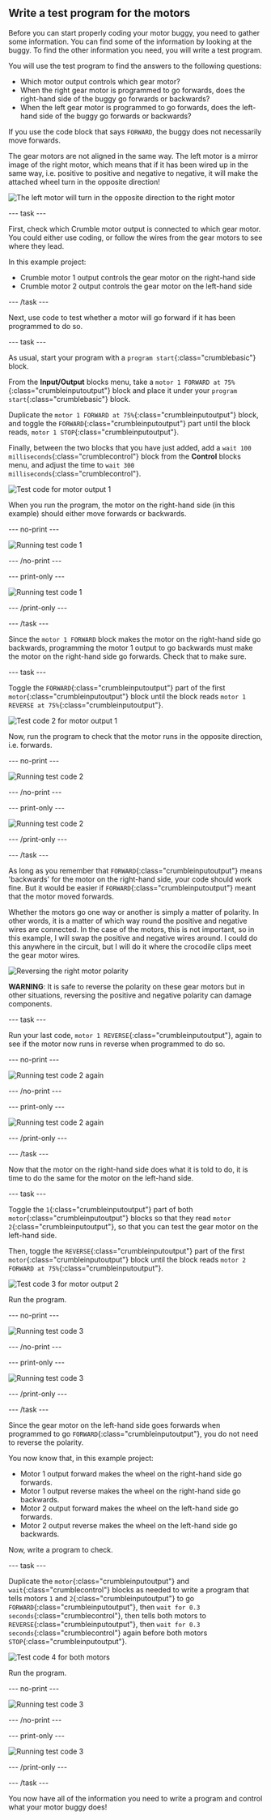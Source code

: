 ## Write a test program for the motors

Before you can start properly coding your motor buggy, you need to gather some information. You can find some of the information by looking at the buggy. To find the other information you need, you will write a test program.

You will use the test program to find the answers to the following questions:
+ Which motor output controls which gear motor?
+ When the right gear motor is programmed to go forwards, does the right-hand side of the buggy go forwards or backwards?
+ When the left gear motor is programmed to go forwards, does the left-hand side of the buggy go forwards or backwards?

If you use the code block that says `FORWARD`, the buggy does not necessarily move forwards.

The gear motors are not aligned in the same way. The left motor is a mirror image of the right motor, which means that if it has been wired up in the same way, i.e. positive to positive and negative to negative, it will make the attached wheel turn in the opposite direction!

![The left motor will turn in the opposite direction to the right motor](images/testCode_mirroredMotors-01.png)

--- task ---

First, check which Crumble motor output is connected to which gear motor. You could either use coding, or follow the wires from the gear motors to see where they lead.

In this example project:
+ Crumble motor 1 output controls the gear motor on the right-hand side
+ Crumble motor 2 output controls the gear motor on the left-hand side

--- /task ---

Next, use code to test whether a motor will go forward if it has been programmed to do so.

--- task ---

As usual, start your program with a `program start`{:class="crumblebasic"} block.

From the **Input/Output** blocks menu, take a `motor 1 FORWARD at 75%`{:class="crumbleinputoutput"} block and place it under your `program start`{:class="crumblebasic"} block.

Duplicate the `motor 1 FORWARD at 75%`{:class="crumbleinputoutput"} block, and toggle the `FORWARD`{:class="crumbleinputoutput"} part until the block reads, `motor 1 STOP`{:class="crumbleinputoutput"}.

Finally, between the two blocks that you have just added, add a `wait 100 milliseconds`{:class="crumblecontrol"} block from the **Control** blocks menu, and adjust the time to `wait 300 milliseconds`{:class="crumblecontrol"}.

![Test code for motor output 1](images/testCode_testCode1.png)

When you run the program, the motor on the right-hand side (in this example) should either move forwards or backwards.

--- no-print ---

![Running test code 1](images/testCode_runningTestCode1.gif)

--- /no-print ---

--- print-only ---

![Running test code 1](images/testCode_runningTestCode1.png)

--- /print-only ---

--- /task ---

Since the `motor 1 FORWARD` block makes the motor on the right-hand side go backwards, programming the motor 1 output to go backwards must make the motor on the right-hand side go forwards. Check that to make sure.

--- task ---

Toggle the `FORWARD`{:class="crumbleinputoutput"} part of the first `motor`{:class="crumbleinputoutput"} block until the block reads `motor 1 REVERSE at 75%`{:class="crumbleinputoutput"}.

![Test code 2 for motor output 1](images/testCode_testCode2.png)

Now, run the program to check that the motor runs in the opposite direction, i.e. forwards.

--- no-print ---

![Running test code 2](images/testCode_runningTestCode2.gif)

--- /no-print ---

--- print-only ---

![Running test code 2](images/testCode_runningTestCode2.png)

--- /print-only ---

--- /task ---

As long as you remember that `FORWARD`{:class="crumbleinputoutput"} means 'backwards' for the motor on the right-hand side, your code should work fine. But it would be easier if `FORWARD`{:class="crumbleinputoutput"} meant that the motor moved forwards.

Whether the motors go one way or another is simply a matter of polarity. In other words, it is a matter of which way round the positive and negative wires are connected. In the case of the motors, this is not important, so in this example, I will swap the positive and negative wires around. I could do this anywhere in the circuit, but I will do it where the crocodile clips meet the gear motor wires.

![Reversing the right motor polarity](images/testCode_crumbleMotorRReversePolarity-01.png)

**WARNING**: It is safe to reverse the polarity on these gear motors but in other situations, reversing the positive and negative polarity can damage components.

--- task ---

Run your last code, `motor 1 REVERSE`{:class="crumbleinputoutput"}, again to see if the motor now runs in reverse when programmed to do so.

--- no-print ---

![Running test code 2 again](images/testCode_runningTestCode2b.gif)

--- /no-print ---

--- print-only ---

![Running test code 2 again](images/testCode_runningTestCode2b.png)

--- /print-only ---

--- /task ---

Now that the motor on the right-hand side does what it is told to do, it is time to do the same for the motor on the left-hand side.

--- task ---

Toggle the `1`{:class="crumbleinputoutput"} part of both `motor`{:class="crumbleinputoutput"} blocks so that they read `motor 2`{:class="crumbleinputoutput"}, so that you can test the gear motor on the left-hand side.

Then, toggle the `REVERSE`{:class="crumbleinputoutput"} part of the first `motor`{:class="crumbleinputoutput"} block until the block reads `motor 2 FORWARD at 75%`{:class="crumbleinputoutput"}.

![Test code 3 for motor output 2](images/testCode_testCode3.png)

Run the program.

--- no-print ---

![Running test code 3](images/testCode_runningTestCode3.gif)

--- /no-print ---

--- print-only ---

![Running test code 3](images/testCode_runningTestCode3.png)

--- /print-only ---

--- /task ---

Since the gear motor on the left-hand side goes forwards when programmed to go `FORWARD`{:class="crumbleinputoutput"}, you do not need to reverse the polarity.

You now know that, in this example project:

+ Motor 1 output forward makes the wheel on the right-hand side go forwards.
+ Motor 1 output reverse makes the wheel on the right-hand side go backwards.
+ Motor 2 output forward makes the wheel on the left-hand side go forwards.
+ Motor 2 output reverse makes the wheel on the left-hand side go backwards.

Now, write a program to check.

--- task ---

Duplicate the `motor`{:class="crumbleinputoutput"} and `wait`{:class="crumblecontrol"} blocks as needed to write a program that tells motors `1` and `2`{:class="crumbleinputoutput"} to go `FORWARD`{:class="crumbleinputoutput"}, then `wait for 0.3 seconds`{:class="crumblecontrol"}, then tells both motors to `REVERSE`{:class="crumbleinputoutput"}, then `wait for 0.3 seconds`{:class="crumblecontrol"} again before both motors `STOP`{:class="crumbleinputoutput"}.

![Test code 4 for both motors](images/testCode_testCode4.png)

Run the program.

--- no-print ---

![Running test code 3](images/testCode_runningTestCode4.gif)

--- /no-print ---

--- print-only ---

![Running test code 3](images/testCode_runningTestCode4.png)

--- /print-only ---

--- /task ---

You now have all of the information you need to write a program and control what your motor buggy does!

